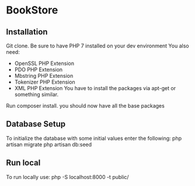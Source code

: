 # BookStore

## Installation

Git clone.
Be sure to have PHP 7 installed on your dev environment
You also need:
 - OpenSSL PHP Extension
 - PDO PHP Extension
 - Mbstring PHP Extension
 - Tokenizer PHP Extension
 - XML PHP Extension
You have to install the packages via apt-get or something similar.

Run composer install. you should now have all the base packages

## Database Setup

To initialize the database with some initial values enter the following:
php artisan migrate
php artisan db:seed

## Run local

To run locally use:
php -S localhost:8000 -t public/

